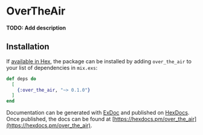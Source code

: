 # OverTheAir

**TODO: Add description**

## Installation

If [available in Hex](https://hex.pm/docs/publish), the package can be installed
by adding `over_the_air` to your list of dependencies in `mix.exs`:

```elixir
def deps do
  [
    {:over_the_air, "~> 0.1.0"}
  ]
end
```

Documentation can be generated with [ExDoc](https://github.com/elixir-lang/ex_doc)
and published on [HexDocs](https://hexdocs.pm). Once published, the docs can
be found at [https://hexdocs.pm/over_the_air](https://hexdocs.pm/over_the_air).

